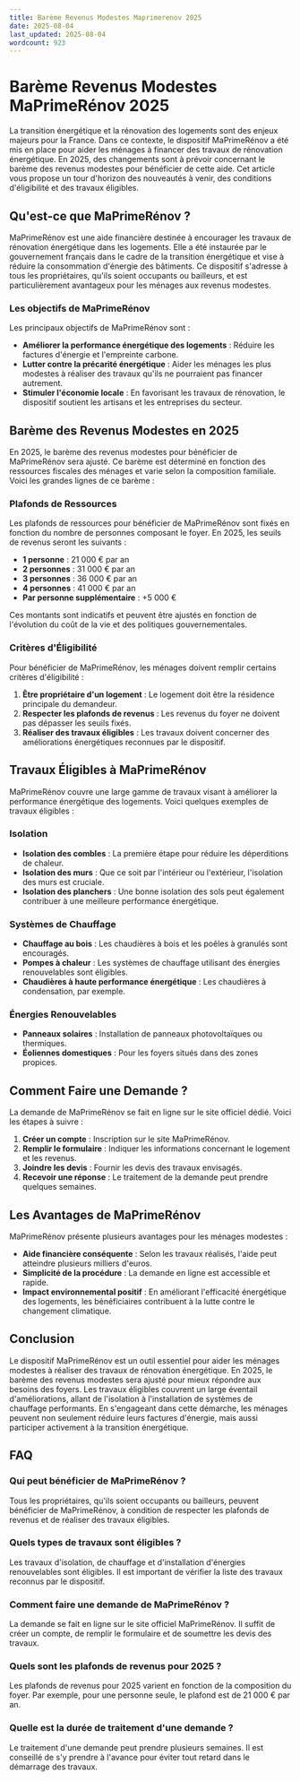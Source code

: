 ```yaml
---
title: Barème Revenus Modestes Maprimerenov 2025
date: 2025-08-04
last_updated: 2025-08-04
wordcount: 923
---
```


# Barème Revenus Modestes MaPrimeRénov 2025

La transition énergétique et la rénovation des logements sont des enjeux majeurs pour la France. Dans ce contexte, le dispositif MaPrimeRénov a été mis en place pour aider les ménages à financer des travaux de rénovation énergétique. En 2025, des changements sont à prévoir concernant le barème des revenus modestes pour bénéficier de cette aide. Cet article vous propose un tour d'horizon des nouveautés à venir, des conditions d'éligibilité et des travaux éligibles.

## Qu'est-ce que MaPrimeRénov ?

MaPrimeRénov est une aide financière destinée à encourager les travaux de rénovation énergétique dans les logements. Elle a été instaurée par le gouvernement français dans le cadre de la transition énergétique et vise à réduire la consommation d'énergie des bâtiments. Ce dispositif s'adresse à tous les propriétaires, qu'ils soient occupants ou bailleurs, et est particulièrement avantageux pour les ménages aux revenus modestes.

### Les objectifs de MaPrimeRénov

Les principaux objectifs de MaPrimeRénov sont :

- **Améliorer la performance énergétique des logements** : Réduire les factures d'énergie et l'empreinte carbone.
- **Lutter contre la précarité énergétique** : Aider les ménages les plus modestes à réaliser des travaux qu'ils ne pourraient pas financer autrement.
- **Stimuler l'économie locale** : En favorisant les travaux de rénovation, le dispositif soutient les artisans et les entreprises du secteur.

## Barème des Revenus Modestes en 2025

En 2025, le barème des revenus modestes pour bénéficier de MaPrimeRénov sera ajusté. Ce barème est déterminé en fonction des ressources fiscales des ménages et varie selon la composition familiale. Voici les grandes lignes de ce barème :

### Plafonds de Ressources

Les plafonds de ressources pour bénéficier de MaPrimeRénov sont fixés en fonction du nombre de personnes composant le foyer. En 2025, les seuils de revenus seront les suivants :

- **1 personne** : 21 000 € par an
- **2 personnes** : 31 000 € par an
- **3 personnes** : 36 000 € par an
- **4 personnes** : 41 000 € par an
- **Par personne supplémentaire** : +5 000 €

Ces montants sont indicatifs et peuvent être ajustés en fonction de l'évolution du coût de la vie et des politiques gouvernementales.

### Critères d'Éligibilité

Pour bénéficier de MaPrimeRénov, les ménages doivent remplir certains critères d'éligibilité :

1. **Être propriétaire d'un logement** : Le logement doit être la résidence principale du demandeur.
2. **Respecter les plafonds de revenus** : Les revenus du foyer ne doivent pas dépasser les seuils fixés.
3. **Réaliser des travaux éligibles** : Les travaux doivent concerner des améliorations énergétiques reconnues par le dispositif.

## Travaux Éligibles à MaPrimeRénov

MaPrimeRénov couvre une large gamme de travaux visant à améliorer la performance énergétique des logements. Voici quelques exemples de travaux éligibles :

### Isolation

- **Isolation des combles** : La première étape pour réduire les déperditions de chaleur.
- **Isolation des murs** : Que ce soit par l'intérieur ou l'extérieur, l'isolation des murs est cruciale.
- **Isolation des planchers** : Une bonne isolation des sols peut également contribuer à une meilleure performance énergétique.

### Systèmes de Chauffage

- **Chauffage au bois** : Les chaudières à bois et les poêles à granulés sont encouragés.
- **Pompes à chaleur** : Les systèmes de chauffage utilisant des énergies renouvelables sont éligibles.
- **Chaudières à haute performance énergétique** : Les chaudières à condensation, par exemple.

### Énergies Renouvelables

- **Panneaux solaires** : Installation de panneaux photovoltaïques ou thermiques.
- **Éoliennes domestiques** : Pour les foyers situés dans des zones propices.

## Comment Faire une Demande ?

La demande de MaPrimeRénov se fait en ligne sur le site officiel dédié. Voici les étapes à suivre :

1. **Créer un compte** : Inscription sur le site MaPrimeRénov.
2. **Remplir le formulaire** : Indiquer les informations concernant le logement et les revenus.
3. **Joindre les devis** : Fournir les devis des travaux envisagés.
4. **Recevoir une réponse** : Le traitement de la demande peut prendre quelques semaines.

## Les Avantages de MaPrimeRénov

MaPrimeRénov présente plusieurs avantages pour les ménages modestes :

- **Aide financière conséquente** : Selon les travaux réalisés, l'aide peut atteindre plusieurs milliers d'euros.
- **Simplicité de la procédure** : La demande en ligne est accessible et rapide.
- **Impact environnemental positif** : En améliorant l'efficacité énergétique des logements, les bénéficiaires contribuent à la lutte contre le changement climatique.

## Conclusion

Le dispositif MaPrimeRénov est un outil essentiel pour aider les ménages modestes à réaliser des travaux de rénovation énergétique. En 2025, le barème des revenus modestes sera ajusté pour mieux répondre aux besoins des foyers. Les travaux éligibles couvrent un large éventail d'améliorations, allant de l'isolation à l'installation de systèmes de chauffage performants. En s'engageant dans cette démarche, les ménages peuvent non seulement réduire leurs factures d'énergie, mais aussi participer activement à la transition énergétique.

## FAQ

### Qui peut bénéficier de MaPrimeRénov ?

Tous les propriétaires, qu'ils soient occupants ou bailleurs, peuvent bénéficier de MaPrimeRénov, à condition de respecter les plafonds de revenus et de réaliser des travaux éligibles.

### Quels types de travaux sont éligibles ?

Les travaux d'isolation, de chauffage et d'installation d'énergies renouvelables sont éligibles. Il est important de vérifier la liste des travaux reconnus par le dispositif.

### Comment faire une demande de MaPrimeRénov ?

La demande se fait en ligne sur le site officiel MaPrimeRénov. Il suffit de créer un compte, de remplir le formulaire et de soumettre les devis des travaux.

### Quels sont les plafonds de revenus pour 2025 ?

Les plafonds de revenus pour 2025 varient en fonction de la composition du foyer. Par exemple, pour une personne seule, le plafond est de 21 000 € par an.

### Quelle est la durée de traitement d'une demande ?

Le traitement d'une demande peut prendre plusieurs semaines. Il est conseillé de s'y prendre à l'avance pour éviter tout retard dans le démarrage des travaux.